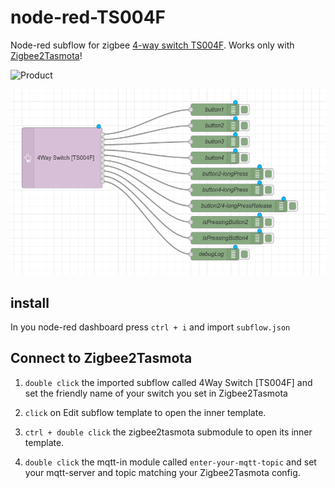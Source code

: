 # node-red-TS004F

Node-red subflow for zigbee [4-way switch TS004F](https://zigbee.blakadder.com/Eardatek_ESW-4ZAA-CN.html). Works only with [Zigbee2Tasmota](https://tasmota.github.io/docs/Zigbee/)!

![Product](https://zigbee.blakadder.com/assets/images/devices/Eardatek_ESW-4ZAA-CN.jpg)

![Outputs](https://github.com/mklan/node-red-TS004F/blob/main/outputs.png)

## install 

In you node-red dashboard press `ctrl + i` and import `subflow.json`

## Connect to Zigbee2Tasmota

1.  `double click` the imported subflow called 4Way Switch [TS004F] and set the friendly name of your switch you set in Zigbee2Tasmota

2. `click` on Edit subflow template to open the inner template. 

3. `ctrl + double click` the zigbee2tasmota submodule to open its inner template.

4. `double click` the mqtt-in module called `enter-your-mqtt-topic` and set your mqtt-server and topic matching your Zigbee2Tasmota config.
